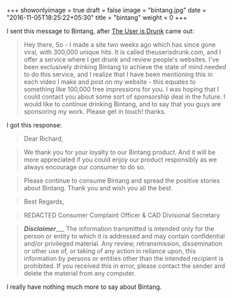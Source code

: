 +++
showonlyimage = true
draft = false
image = "bintang.jpg"
date = "2016-11-05T18:25:22+05:30"
title = "bintang"
weight = 0
+++

I sent this message to Bintang, after [The User is Drunk](https://theuserisdrunk.com) came out:

> Hey there, So - I made a site two weeks ago which has since gone viral, with 300,000 unique hits. It is called theuserisdrunk.com, and I offer a service where I get drunk and review people's websites. I've been exclusively drinking Bintang to achieve the state of mind needed to do this service, and I realize that I have been mentioning this in each video I make and post on my website - this equates to something like 100,000 free impressions for you. I was hoping that I could contact you about some sort of sponsorship deal in the future. I would like to continue drinking Bintang, and to say that you guys are sponsoring my work. Please get in touch! thanks.

I got this response:

> Dear Richard,

> We thank you for your loyalty to our Bintang product. And it will be more appreciated if you could enjoy our product responsibly as we always encourage our consumer to do so.

> Please continue to consume Bintang and spread the positive stories about Bintang.
Thank you and wish you all the best.

> Best Regards,

> REDACTED Consumer Complaint Officer & CAD Divisional Secretary

> _____________________Disclaimer________________________
The information transmitted is intended only for the person or entity
to which it is addressed and may contain confidential and/or
privileged material. Any review, retransmission, dissemination or
other use of, or taking of any action in reliance upon, this information
by persons or entities other than the intended recipient is prohibited.
If you received this in error, please contact the sender and delete
the material from any computer.

I really have nothing much more to say about Bintang.
